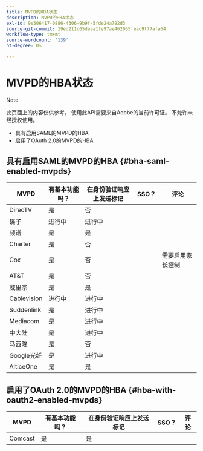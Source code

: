 ```yaml
---
title: MVPD的HBA状态
description: MVPD的HBA状态
exl-id: 9e506417-0886-4306-9b9f-5fde24a792d3
source-git-commit: 19ed211c65deaa1fe97ae462065feac9f77afa64
workflow-type: tm+mt
source-wordcount: '139'
ht-degree: 0%

---
```


# MVPD的HBA状态

>[!NOTE]
>
>此页面上的内容仅供参考。 使用此API需要来自Adobe的当前许可证。 不允许未经授权使用。


* 具有启用SAML的MVPD的HBA
* 启用了OAuth 2.0的MVPD的HBA


## 具有启用SAML的MVPD的HBA {#bha-saml-enabled-mvpds}

| MVPD | 有基本功能吗？ | 在身份验证响应上发送标记 | SSO？ | 评论 |
|---|---|---|---|---|
| DirecTV | 是 | 否 |      |                                      |
| 碟子 | 进行中 | 进行中 |      |                                      |
| 频谱 | 是 | 是 |      |                                      |
| Charter | 是 | 否 |      |                                      |
| Cox | 是 | 否 |      | 需要启用家长控制 |
| AT&amp;T | 是 | 否 |      |                                      |
| 威里宗 | 是 | 是 |      |                                      |
| Cablevision | 进行中 | 进行中 |      |                                      |
| Suddenlink | 是 | 进行中 |      |                                      |
| Mediacom | 是 | 进行中 |      |                                      |
| 中大陆 | 是 | 进行中 |      |                                      |
| 马西隆 | 是 | 否 |      |                                      |
| Google光纤 | 是 | 进行中 |      |                                      |
| AlticeOne | 是 | 是 |      |                                      |


## 启用了OAuth 2.0的MVPD的HBA {#hba-with-oauth2-enabled-mvpds}

| MVPD | 有基本功能吗？ | 在身份验证响应上发送标记 | SSO？ | 评论 |
|---|---|---|---|---|
| Comcast | 是 | 是 | | |

